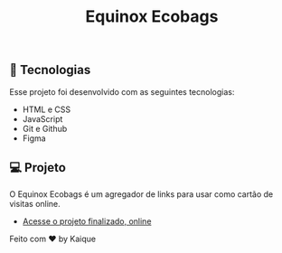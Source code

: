 <h1 align="center"> Equinox Ecobags </h1>


</p>

<br>

## 🚀 Tecnologias

Esse projeto foi desenvolvido com as seguintes tecnologias:

- HTML e CSS
- JavaScript
- Git e Github
- Figma

## 💻 Projeto

O Equinox Ecobags é um agregador de links para usar como cartão de visitas online.

- [Acesse o projeto finalizado, online](https://maykbrito.github.io/devlinks)


Feito com ♥ by Kaique
